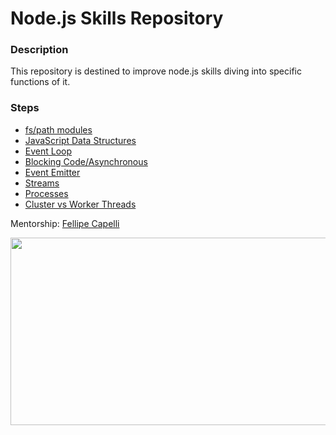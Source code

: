 # Node.js Skills Repository

### Description

This repository is destined to improve node.js skills diving into specific functions of it.

### Steps
 - [fs/path modules](https://github.com/ViniciusMartinsS/nodejs/tree/master/step01)
 - [JavaScript Data Structures]()
 - [Event Loop]()
 - [Blocking Code/Asynchronous]()
 - [Event Emitter]()
 - [Streams]()
 - [Processes]()
 - [Cluster vs Worker Threads]()

Mentorship: [Fellipe Capelli](https://github.com/fecaps)

<img src="https://nodejs.org/static/images/logos/nodejs-new-pantone-black.png" width="700" height="300" >
